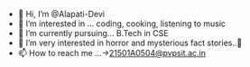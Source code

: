 - 👋 Hi, I’m @Alapati-Devi
- 👀 I’m interested in ... coding, cooking, listening to music
- 🌱 I’m currently pursuing... B.Tech in CSE
- 💞️ I’m very interested in horror and mysterious fact stories..🥶
- 📫 How to reach me ...->21501A0504@pvpsit.ac.in

<!---
Alapati-Devi/Alapati-Devi is a ✨ special ✨ repository because its `README.md` (this file) appears on your GitHub profile.
You can click the Preview link to take a look at your changes.
--->
